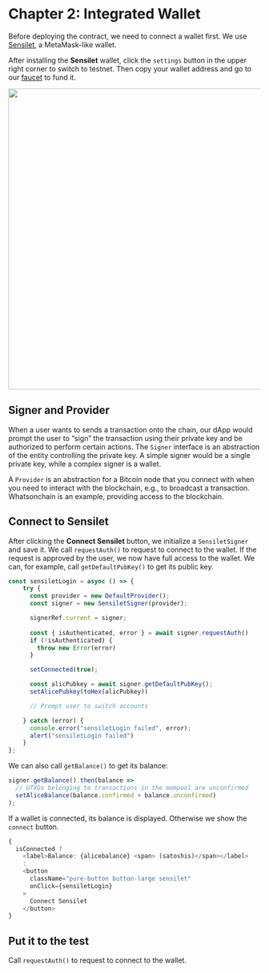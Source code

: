 # Chapter 2: Integrated Wallet

Before deploying the contract, we need to connect a wallet first. We use [Sensilet](https://sensilet.com), a MetaMask-like wallet.

After installing the **Sensilet** wallet, click the `settings` button in the upper right corner to switch to testnet. Then copy your wallet address and go to our [faucet](https://scrypt.io/#faucet) to fund it.


<img src="https://github.com/sCrypt-Inc/image-hosting/blob/master/learn-scrypt-courses/testcoin.gif?raw=true" width="600">

## Signer and Provider

When a user wants to sends a transaction onto the chain, our dApp would prompt the user to “sign” the transaction using their private key and be authorized to perform certain actions. The `Signer` interface is an abstraction of the entity controlling the private key. A simple signer would be a single private key, while a complex signer is a wallet.

A `Provider` is an abstraction for a Bitcoin node that you connect with when you need to interact with the blockchain, e.g., to broadcast a transaction. Whatsonchain is an example, providing access to the blockchain.

## Connect to **Sensilet**

After clicking the **Connect Sensilet** button, we initialize a `SensiletSigner` and save it. We call `requestAuth()` to request to connect to the wallet. If the request is approved by the user, we now have full access to the wallet. We can, for example, call `getDefaultPubKey()` to get its public key.

```ts
const sensiletLogin = async () => {
    try {
      const provider = new DefaultProvider();
      const signer = new SensiletSigner(provider);

      signerRef.current = signer;
      
      const { isAuthenticated, error } = await signer.requestAuth()
      if (!isAuthenticated) {
        throw new Error(error)
      }

      setConnected(true);

      const alicPubkey = await signer.getDefaultPubKey();
      setAlicePubkey(toHex(alicPubkey))

      // Prompt user to switch accounts

    } catch (error) {
      console.error("sensiletLogin failed", error);
      alert("sensiletLogin failed")
    }
};
```

We can also call `getBalance()` to get its balance:

```ts
signer.getBalance().then(balance => 
  // UTXOs belonging to transactions in the mempool are unconfirmed
  setAliceBalance(balance.confirmed + balance.unconfirmed)
);
```

If a wallet is connected, its balance is displayed. Otherwise we show the `connect` button.

```ts
{
  isConnected ?
    <label>Balance: {alicebalance} <span> (satoshis)</span></label>
    :
    <button
      className="pure-button button-large sensilet"
      onClick={sensiletLogin}
    >
      Connect Sensilet
    </button>
}
```

## Put it to the test

Call `requestAuth()` to request to connect to the wallet.